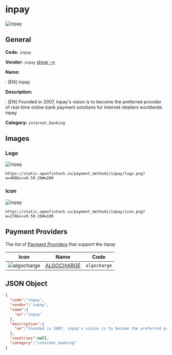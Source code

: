 
# inpay 
![inpay](https://static.openfintech.io/payment_methods/inpay/logo.png?w=400&c=v0.59.26#w200)  

## General 
**Code:** `inpay` 
 
**Vendor:** `inpay` [show -->](/vendors/inpay/) 
 
**Name:** 
 
:	[EN] inpay 
 
**Description:** 
 
: [EN] Founded in 2007, inpay's vision is to become the preferred provider of real-time online bank payment solutions for internet retailers worldwide. inpay 
 
**Category:** `internet_banking` 
 

## Images 

### Logo 
![inpay](https://static.openfintech.io/payment_methods/inpay/logo.png?w=400&c=v0.59.26#w200)  

```
https://static.openfintech.io/payment_methods/inpay/logo.png?w=400&c=v0.59.26#w200
```  

### Icon 
![inpay](https://static.openfintech.io/payment_methods/inpay/icon.png?w=278&c=v0.59.26#w100)  

```
https://static.openfintech.io/payment_methods/inpay/icon.png?w=278&c=v0.59.26#w100
```  

## Payment Providers 
 
The list of [Payment Providers](/payment-providers/) that support the _inpay_ 

|Icon|Name|Code| 
|:---:|:---:|:---:| 
|![algocharge](https://static.openfintech.io/payment_providers/algocharge/icon.png?w=278&c=v0.59.26#w100) |[ALGOCHARGE](/payment-providers/algocharge/)|`algocharge`| 
 

## JSON Object 

```json
{
  "code":"inpay",
  "vendor":"inpay",
  "name":{
    "en":"inpay"
  },
  "description":{
    "en":"Founded in 2007, inpay's vision is to become the preferred provider of real-time online bank payment solutions for internet retailers worldwide. inpay"
  },
  "countries":null,
  "category":"internet_banking"
}
```  
